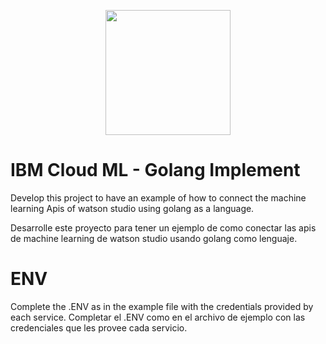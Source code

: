<p align="center"><img src="https://carlosgrowth.com/_nuxt/img/06308a4.svg" width=200/></p>

# IBM Cloud ML - Golang Implement

Develop this project to have an example of how to connect the machine learning Apis of watson studio using golang as a language.

Desarrolle este proyecto para tener un ejemplo de como conectar las apis de machine learning de watson studio usando golang como lenguaje.
# ENV
Complete the .ENV as in the example file with the credentials provided by each service.
Completar el .ENV como en el archivo de ejemplo con las credenciales que les provee cada servicio.
